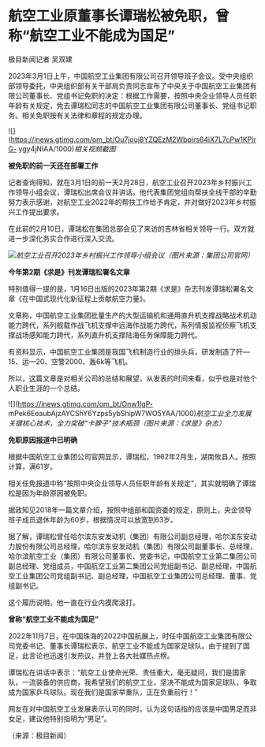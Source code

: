 # 航空工业原董事长谭瑞松被免职，曾称“航空工业不能成为国足”

极目新闻记者 吴双建

2023年3月1日上午，中国航空工业集团有限公司召开领导班子会议。受中央组织部领导委托，中央组织部有关干部局负责同志宣布了中央关于中国航空工业集团有限公司董事长、党组书记免职的决定：根据工作需要，按照中央企业领导人员任职年龄有关规定，免去谭瑞松同志的中国航空工业集团有限公司董事长、党组书记职务。相关免职按有关法律和章程的规定办理。

![](https://inews.gtimg.com/om_bt/Ou7jouj8YZQEzM2Wbpirs64iX7L7cPw1KPirG-
ygy4jNIAA/1000)_相关视频截图_

**被免职的前一天还在部署工作**

记者查询得知，就在3月1日的前一天2月28日，航空工业召开2023年乡村振兴工作领导小组会议，谭瑞松出席会议并讲话。他代表集团党组向帮扶全线干部的辛勤努力表示感谢，对航空工业2022年的帮扶工作给予肯定，并对做好2023年乡村振兴工作提出要求。

在此前的2月10日，谭瑞松在集团总部会见了来访的吉林省相关领导一行。双方就进一步深化务实合作进行深入交流。

![](https://inews.gtimg.com/om_bt/OF355AyFoGOkPHIi4y9b8dfdU2-zdijpijhkbseIFtMgAAA/1000)_航空工业召开2023年乡村振兴工作领导小组会议（图片来源：集团公司官网）_

**今年第2期《求是》刊发谭瑞松署名文章**

特别值得一提的是，1月16日出版的2023年第2期《求是》杂志刊发谭瑞松署名文章《在中国式现代化新征程上贡献航空力量》。

文章称，中国航空工业集团批量生产的大型运输机和通用直升机支撑战略战术机动能力跨代，系列舰载作战飞机支撑中远海作战能力跨代，系列情报监视侦察飞机支撑战场感知能力跨代，系列直升机支撑陆海任务保障能力跨代。

有资料显示，中国航空工业集团是我国飞机制造行业的排头兵，研发制造了歼—15、运—20、空警2000、轰6k等飞机。

所以，这篇文章是对相关公司的总结和展望，从发表的时间来看，似乎也是对他个人职业生涯的一个总结。

![](https://inews.gtimg.com/om_bt/Onw1IgP-
mPek6EeaubAjzAYCShY6Yzps5ybShipW7WO5YAA/1000)_航空工业全力发展关键核心技术，全力突破“卡脖子”技术瓶颈（图片来源：《求是》杂志）_

**免职原因报道中已明确**

根据中国航空工业集团公司官网显示，谭瑞松，1962年2月生，湖南攸县人。按照计算，满61岁。

相关任免报道中称“按照中央企业领导人员任职年龄有关规定”，其实就明确了谭瑞松是因为年龄原因被免职。

据政知见2018年一篇文章介绍，按照中组部和国资委的规定，原则上，央企领导班子成员退休年龄为60岁，根据情况可以放宽到63岁。

据了解，谭瑞松曾任哈尔滨东安发动机（集团）有限公司副总经理，哈尔滨东安动力股份有限公司总经理，哈尔滨东安发动机（集团）有限公司副董事长、总经理，哈尔滨航空工业（集团）有限公司董事长、党委书记，中国航空工业第二集团公司副总经理、党组成员，中国航空工业第二集团公司党组副书记、副总经理，中国航空工业集团公司党组副书记、副总经理，中国航空工业集团公司总经理、董事、党组副书记。

这个履历说明，他一直在行业内摸爬滚打。

**曾称“航空工业不能成为国足”**

2022年11月7日，在中国珠海的2022中国航展上，时任中国航空工业集团有限公司党委书记、董事长谭瑞松表示，航空工业不能成为国家足球队。由于提到了国足，此言论也迅速引发热议，并登上各大社媒热点榜。

谭瑞松在讲话中表示：“航空工业使命光荣、责任重大，毫无疑问，我们是国家队，一流装备的供应商，我希望我们的航空工业，坚决不能成为国家足球队，争取成为国家乒乓球队。现在我们是国家举重队，正在负重前行！”

网友在对中国航空工业发展表示认可的同时，认为这句话指的应该是中国男足而非女足，建议他特别指明为“男足”。

（来源：极目新闻）

